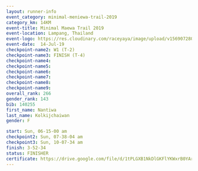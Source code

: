 ```yaml
---
layout: runner-info 
event_category: minimal-meniewa-trail-2019 
category_km: 14KM 
event-title: Minimal Maewa Trail 2019 
event-location: Lampang, Thailand 
event-logo: https://res.cloudinary.com/raceyaya/image/upload/v1569072805/logo/minimal-trail_ktnvsp.jpg 
event-date:  14-Jul-19 
checkpoint-name2: W1 (T-2) 
checkpoint-name3: FINISH (T-4) 
checkpoint-name4: 
checkpoint-name5: 
checkpoint-name6: 
checkpoint-name7: 
checkpoint-name8: 
checkpoint-name9: 
overall_rank: 266
gender_rank: 143
bib: 140255
first_name: Nantiwa
last_name: Kolkijchaiwan
gender: F

start: Sun, 06-15-00 am
checkpoint2: Sun, 07-38-04 am
checkpoint3: Sun, 10-07-34 am
finish: 3-52-34
status: FINISHER
certificate: https://drive.google.com/file/d/1tPLGXB1NkDlGKFlYKWxrB0YArBWH4hjB/view?usp=sharing
---
```

